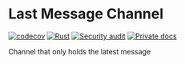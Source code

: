 # Last Message Channel

[![codecov](https://codecov.io/gh/dmweis/last-message-channel/branch/main/graph/badge.svg)](https://codecov.io/gh/dmweis/last-message-channel)
[![Rust](https://github.com/dmweis/last-message-channel/workflows/Rust/badge.svg)](https://github.com/dmweis/last-message-channel/actions)
[![Security audit](https://github.com/dmweis/last-message-channel/workflows/Security%20audit/badge.svg)](https://github.com/dmweis/last-message-channel/actions)
[![Private docs](https://github.com/dmweis/last-message-channel/workflows/Deploy%20Docs%20to%20GitHub%20Pages/badge.svg)](https://davidweis.dev/last-message-channel/last-message-channel/index.html)

Channel that only holds the latest message
